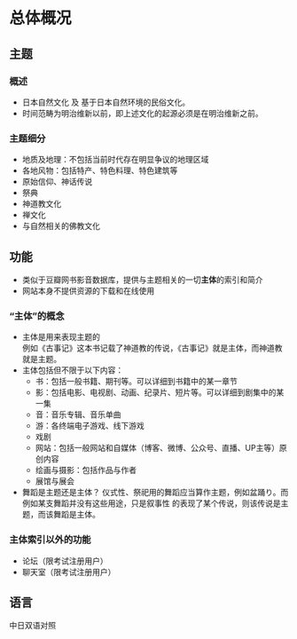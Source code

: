 # 总体概况



## 主题

### 概述
* 日本自然文化 及 基于日本自然环境的民俗文化。
* 时间范畴为明治维新以前，即上述文化的起源必须是在明治维新之前。

### 主题细分
* 地质及地理：不包括当前时代存在明显争议的地理区域
* 各地风物：包括特产、特色料理、特色建筑等
* 原始信仰、神话传说
* 祭典
* 神道教文化
* 禅文化
* 与自然相关的佛教文化



## 功能
* 类似于豆瓣网书影音数据库，提供与主题相关的一切**主体**的索引和简介
* 网站本身不提供资源的下载和在线使用

### “主体”的概念
* 主体是用来表现主题的  
例如《古事记》这本书记载了神道教的传说，《古事记》就是主体，而神道教就是主题。
* 主体包括但不限于以下内容：
    * 书：包括一般书籍、期刊等。可以详细到书籍中的某一章节
    * 影：包括电影、电视剧、动画、纪录片、短片等。可以详细到剧集中的某一集
    * 音：音乐专辑、音乐单曲
    * 游：各终端电子游戏、线下游戏
    * 戏剧
    * 网站：包括一般网站和自媒体（博客、微博、公众号、直播、UP主等）原创内容
    * 绘画与摄影：包括作品与作者
    * 展馆与展会
* 舞蹈是主题还是主体？
仪式性、祭祀用的舞蹈应当算作主题，例如盆踊り。而例如某支舞蹈并没有这些用途，只是叙事性
的表现了某个传说，则该传说是主题，而该舞蹈是主体。

### 主体索引以外的功能
* 论坛（限考试注册用户）
* 聊天室（限考试注册用户）



## 语言
中日双语对照

